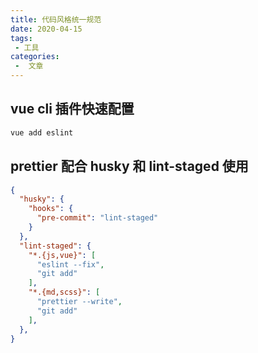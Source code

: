 ```yaml
---
title: 代码风格统一规范
date: 2020-04-15
tags:
 - 工具
categories:
 -  文章
---
```

## vue cli 插件快速配置
```sh
vue add eslint
```

## prettier 配合 husky 和 lint-staged 使用
```json
{
  "husky": {
    "hooks": {
      "pre-commit": "lint-staged"
    }
  },
  "lint-staged": {
    "*.{js,vue}": [
      "eslint --fix",
      "git add"
    ],
    "*.{md,scss}": [
      "prettier --write",
      "git add"
    ],
  },
}
```